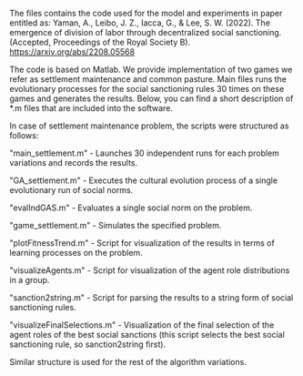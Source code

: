 The files contains the code used for the model and experiments in paper entitled as:
Yaman, A., Leibo, J. Z., Iacca, G., & Lee, S. W. (2022). The emergence of division of labor through decentralized social sanctioning. 
(Accepted, Proceedings of the Royal Society B). https://arxiv.org/abs/2208.05568

The code is based on Matlab. We provide implementation of two games we refer as settlement maintenance and common pasture. Main files runs the evolutionary processes for the social sanctioning rules 30 times on these games and generates the results. Below, you can find a short description of *.m files that are included into the software.

In case of settlement maintenance problem, the scripts were structured as follows:

"main_settlement.m" - Launches 30 independent runs for each problem variations and records the results.

"GA_settlement.m" - Executes the cultural evolution process of a single evolutionary run of social norms.

"evalIndGAS.m" - Evaluates a single social norm on the problem.

"game_settlement.m" - Simulates the specified problem.

"plotFitnessTrend.m" - Script for visualization of the results in terms of learning processes on the problem.

"visualizeAgents.m" - Script for visualization of the agent role distributions in a group.

"sanction2string.m" - Script for parsing the results to a string form of social sanctioning rules.

"visualizeFinalSelections.m" - Visualization of the final selection of the agent roles of the best social sanctions (this script selects the best social sanctioning rule, so sanction2string first).

Similar structure is used for the rest of the algorithm variations.
